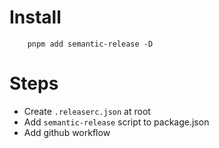 # Install

```
    pnpm add semantic-release -D
```

# Steps

- Create `.releaserc.json` at root
- Add `semantic-release` script to package.json
- Add github workflow
